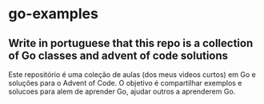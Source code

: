 # go-examples

## Write in portuguese that this repo is a collection of Go classes and advent of code solutions

Este repositório é uma coleção de aulas (dos meus videos curtos) em Go e soluções para o Advent of Code. O objetivo é compartilhar exemplos e solucoes para alem de aprender Go, ajudar outros a aprenderem Go.
